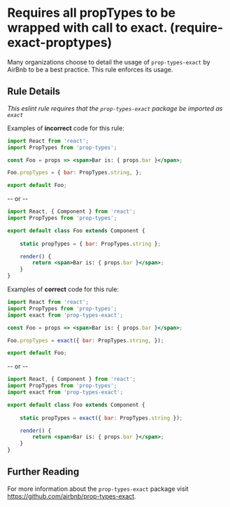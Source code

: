 # Requires all propTypes to be wrapped with call to exact. (require-exact-proptypes)

Many organizations choose to detail the usage of ```prop-types-exact``` by AirBnb to be a best practice. This rule enforces its usage.


## Rule Details

_This eslint rule requires that the ```prop-types-exact``` package be imported as ```exact```_

Examples of **incorrect** code for this rule:

```jsx
import React from 'react';
import PropTypes from 'prop-types';

const Foo = props => <span>Bar is: { props.bar }</span>;

Foo.propTypes = { bar: PropTypes.string, };

export default Foo;
```
-- or --
```jsx
import React, { Component } from 'react';
import PropTypes from 'prop-types';

export default class Foo extends Component {
    
    static propTypes = { bar: PropTypes.string };

    render() { 
        return <span>Bar is: { props.bar }</span>;
    }
}
```

Examples of **correct** code for this rule:

```jsx
import React from 'react';
import PropTypes from 'prop-types';
import exact from 'prop-types-exact';

const Foo = props => <span>Bar is: { props.bar }</span>;

Foo.propTypes = exact({ bar: PropTypes.string, });

export default Foo;
```
-- or --
```jsx
import React, { Component } from 'react';
import PropTypes from 'prop-types';
import exact from 'prop-types-exact';

export default class Foo extends Component {
    
    static propTypes = exact({ bar: PropTypes.string });

    render() { 
        return <span>Bar is: { props.bar }</span>;
    }
}
```

## Further Reading

For more information about the ```prop-types-exact``` package visit https://github.com/airbnb/prop-types-exact.

